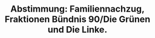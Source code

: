 ---
abstimmung:
  abstimmung: 3
  bundestagssitzung: 11
  legislaturperiode: 19
categories:
- Todo
data:
- title: Abstimmungsergebnis 20180201_3-data.pdf
  url: /res/2021-btw/abstimmungsergebnisse/20180201_3-data.pdf
- title: Abstimmungsergebnis 20180201_3_xls-data.xls
  url: /res/2021-btw/abstimmungsergebnisse/20180201_3_xls-data.xls
- title: Abstimmungsergebnis 20180201_3_xls-datacsv
  url: /res/2021-btw/abstimmungsergebnisse/csv/20180201_3_xls-datacsv
ergebnis:
  afd:
    enthaltung: 0
    gesamt: 92
    ja: 0
    nein: 84
    nichtabgegeben: 8
    ungueltig: 0
  bü90/gr:
    enthaltung: 0
    gesamt: 67
    ja: 64
    nein: 0
    nichtabgegeben: 3
    ungueltig: 0
  cdu/csu:
    enthaltung: 0
    gesamt: 246
    ja: 1
    nein: 242
    nichtabgegeben: 3
    ungueltig: 0
  die linke.:
    enthaltung: 0
    gesamt: 69
    ja: 58
    nein: 0
    nichtabgegeben: 11
    ungueltig: 0
  fdp:
    enthaltung: 0
    gesamt: 80
    ja: 0
    nein: 77
    nichtabgegeben: 3
    ungueltig: 0
  file: 20180201_3_xls-data.xls
  fraktionslos:
    enthaltung: 0
    gesamt: 2
    ja: 0
    nein: 2
    nichtabgegeben: 0
    ungueltig: 0
  spd:
    enthaltung: 0
    gesamt: 153
    ja: 0
    nein: 149
    nichtabgegeben: 4
    ungueltig: 0
layout: abstimmung
links:
- title: Link zu bundestag.de
  url: https://www.bundestag.de/parlament/plenum/abstimmung/abstimmung?id=502
preview: 'Deutscher Bundestag


  11. Sitzung des Deutschen Bundestages

  am Donnerstag, 1. Februar 2018


  Endgültiges Ergebnis der Namentlichen Abstimmung Nr. 3


  Gesetzentwurf der Abgeordneten Ulla Jelpke, Dr. André Hahn, Gökay Akbulut, weiterer

  Abgeordneter und der Fraktion DIE LINKE.

  Entwurf eines Gesetzes zur Änderung des Aufenthaltsgesetzes - Familiennachzug zu

  subsidiär Schutzberechtigten

  Drs. 19/241, 19/586 und 19/595'
tags:
- Todo
title: 'Abstimmung: Familiennachzug, Fraktionen Bündnis 90/Die Grünen und Die Linke.'
---